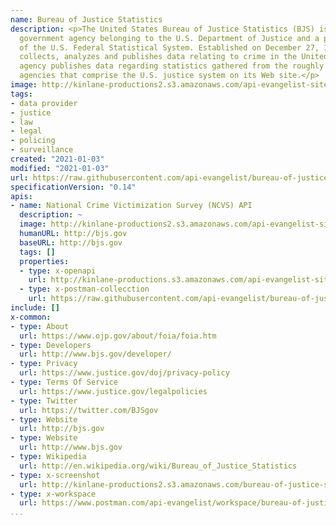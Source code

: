 ```yaml
---
name: Bureau of Justice Statistics
description: <p>The United States Bureau of Justice Statistics (BJS) is a federal
  government agency belonging to the U.S. Department of Justice and a principal agency
  of the U.S. Federal Statistical System. Established on December 27, 1979, the bureau
  collects, analyzes and publishes data relating to crime in the United States. The
  agency publishes data regarding statistics gathered from the roughly fifty-thousand
  agencies that comprise the U.S. justice system on its Web site.</p>
image: http://kinlane-productions2.s3.amazonaws.com/api-evangelist-site/company/logos/US-DeptOfJustice-Seal.svg.png
tags:
- data provider
- justice
- law
- legal
- policing
- surveillance
created: "2021-01-03"
modified: "2021-01-03"
url: https://raw.githubusercontent.com/api-evangelist/bureau-of-justice-statistics/master/apis.json
specificationVersion: "0.14"
apis:
- name: National Crime Victimization Survey (NCVS) API
  description: ~
  image: http://kinlane-productions2.s3.amazonaws.com/api-evangelist-site/company/logos/US-DeptOfJustice-Seal.svg.png
  humanURL: http://bjs.gov
  baseURL: http://bjs.gov
  tags: []
  properties:
  - type: x-openapi
    url: http://kinlane-productions.s3.amazonaws.com/api-evangelist-site/company/openapis/national-crime-victimization-survey-ncvs-api.json
  - type: x-postman-collecction
    url: https://raw.githubusercontent.com/api-evangelist/bureau-of-justice-statistics/master/national-crime-victimization-survey-ncvs-api-postman-collection.json
include: []
x-common:
- type: About
  url: https://www.ojp.gov/about/foia/foia.htm
- type: Developers
  url: http://www.bjs.gov/developer/
- type: Privacy
  url: https://www.justice.gov/doj/privacy-policy
- type: Terms Of Service
  url: https://www.justice.gov/legalpolicies
- type: Twitter
  url: https://twitter.com/BJSgov
- type: Website
  url: http://bjs.gov
- type: Website
  url: http://www.bjs.gov
- type: Wikipedia
  url: http://en.wikipedia.org/wiki/Bureau_of_Justice_Statistics
- type: x-screenshot
  url: http://kinlane-productions2.s3.amazonaws.com/bureau-of-justice-statistics.jpg
- type: x-workspace
  url: https://www.postman.com/api-evangelist/workspace/bureau-of-justice-statistics/overview
...
```

